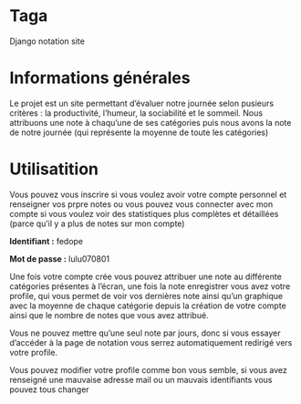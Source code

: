 # Taga
Django notation site
# **Informations générales**

Le projet est un site permettant d’évaluer notre journée selon pusieurs critères : la productivité, l’humeur, la sociabilité et le sommeil. Nous attribuons une note à chaqu’une de ses catégories puis nous avons la note de notre journée (qui représente la moyenne de toute les catégories)

# Utilisatition

Vous pouvez vous inscrire si vous voulez avoir votre compte personnel et renseigner vos prpre notes  ou vous pouvez vous connecter avec mon compte si vous voulez voir des statistiques plus complètes et détaillées (parce qu’il y a plus de notes sur mon compte) 

**Identifiant :** fedope

**Mot de passe :** lulu070801

Une fois votre compte crée vous pouvez attribuer une note au différente catégories présentes à l’écran, une fois la note enregistrer vous avez votre profile, qui vous permet de voir vos dernières note ainsi qu’un graphique avec la moyenne de chaque catégorie depuis la création de votre compte ainsi que le nombre de notes que vous avez attribué. 

Vous ne pouvez mettre qu’une seul note par jours, donc si vous essayer d’accéder à la page de notation vous serrez automatiquement redirigé vers votre profile.

Vous pouvez modifier votre profile comme bon vous semble, si vous avez renseigné une mauvaise adresse mail ou un mauvais identifiants vous pouvez tous changer

